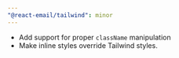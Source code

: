 ```yaml
---
"@react-email/tailwind": minor
---
```


* Add support for proper `className` manipulation
* Make inline styles override Tailwind styles.
